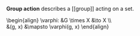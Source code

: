 **Group action** describes a [[group]] acting on a set.

\begin{align}
\varphi: &G \times X &\to X \\\\\
&(g, x) &\mapsto \varphi(g, x)
\end{align}